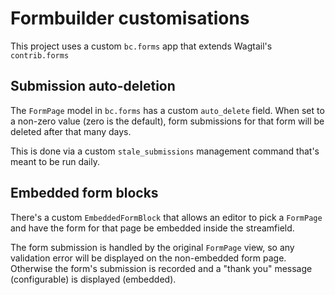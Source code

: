 # Formbuilder customisations

This project uses a custom `bc.forms` app that extends Wagtail's `contrib.forms`

## Submission auto-deletion

The `FormPage` model in `bc.forms` has a custom `auto_delete` field. When set to a non-zero value (zero is the default), form submissions for that form will be deleted after that many days.

This is done via a custom `stale_submissions` management command that's meant to be run daily.

## Embedded form blocks

There's a custom `EmbeddedFormBlock` that allows an editor to pick a `FormPage` and have the form for that page be embedded inside the streamfield.

The form submission is handled by the original `FormPage` view, so any validation error will be displayed on the non-embedded form page. Otherwise the form's submission is recorded and a "thank you" message (configurable) is displayed (embedded).
